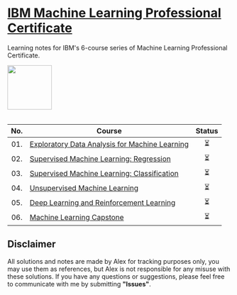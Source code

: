 # [IBM Machine Learning Professional Certificate](https://www.coursera.org/professional-certificates/ibm-machine-learning)
<p>Learning notes for IBM's 6-course series of Machine Learning Professional Certificate.</p>
<img height="100" src="https://github.com/AlexTRee/contedu/assets/6876649/65427fa0-230f-4840-a282-c2801ca4cc31">  
<br></br>

| No. | Course                                                               |Status|
|:------:|----------------------------------------------------------------------------|:--:|
| 01.     | [Exploratory Data Analysis for Machine Learning](https://github.com/AlexTRee/IBM_ML/tree/main/Course1_Exploratory_Data_Analysis_for_Machine_Learning)| ⏳ |
| 02.     | [Supervised Machine Learning: Regression](https://github.com/AlexTRee/IBM_ML/tree/main/Course2_Supervised_Machine_Learning_Regression)| ⏳ | 
| 03.     | [Supervised Machine Learning: Classification](https://github.com/AlexTRee/IBM_ML/tree/main/Course3_Supervised_Machine_Learning_Classification)| ⏳ |
| 04.     | [Unsupervised Machine Learning](https://github.com/AlexTRee/IBM_ML/tree/main/Course4_Unsupervised_Machine_Learning)| ⏳ |
| 05.     | [Deep Learning and Reinforcement Learning](https://github.com/AlexTRee/IBM_ML/tree/main/Course5_Deep_Learning_and_Reinforcement_Learning)| ⏳ | 
| 06.     | [Machine Learning Capstone](https://github.com/AlexTRee/IBM_ML/tree/main/Course6_Machine_Learning_Capstone)| ⏳ |

## Disclaimer
All solutions and notes are made by Alex for tracking purposes only, you may use them as references, but Alex is not responsible for any misuse with these solutions. If you have any questions or suggestions, please feel free to communicate with me by submitting **"Issues"**. 
